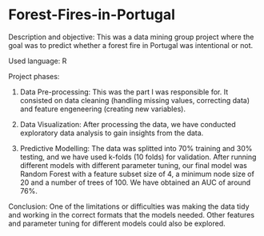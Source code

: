 # Forest-Fires-in-Portugal
Description and objective: This was a data mining group project where the goal was to predict whether a forest fire in Portugal was intentional or not.

Used language: R

Project phases:
1. Data Pre-processing: This was the part I was responsible for. It consisted on data cleaning (handling missing values, correcting data) and feature engeneering (creating new variables).

2. Data Visualization: After processing the data, we have conducted exploratory data analysis to gain insights from the data.

3. Predictive Modelling: The data was splitted into 70% training and 30% testing, and we have used k-folds (10 folds) for validation. After running different models with different parameter tuning, our final model was Random Forest with a feature subset size of 4, a minimum node size of 20 and a number of trees of 100. We have obtained an AUC of around 76%.

   
Conclusion: 
One of the limitations or difficulties was making the data tidy and working in the correct formats that the models needed.
Other features and parameter tuning for different models could also be explored.
